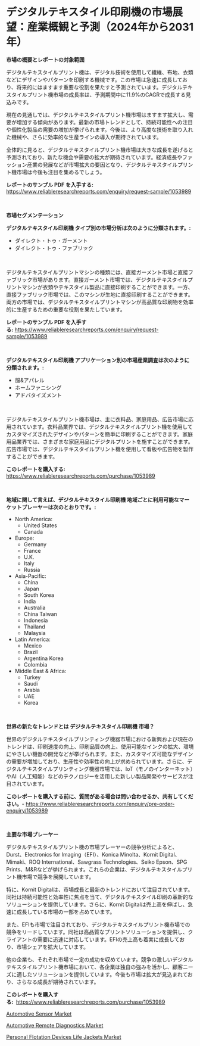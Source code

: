 <p><h1>デジタルテキスタイル印刷機の市場展望：産業概観と予測（2024年から2031年）</h1></p><p><strong>市場の概要とレポートの対象範囲</strong></p>
<p><p>デジタルテキスタイルプリント機は、デジタル技術を使用して繊維、布地、衣類などにデザインやパターンを印刷する機械です。この市場は急速に成長しており、将来的にはますます重要な役割を果たすと予測されています。デジタルテキスタイルプリント機市場の成長率は、予測期間中に11.9%のCAGRで成長する見込みです。</p><p>現在の見通しでは、デジタルテキスタイルプリント機市場はますます拡大し、需要が増加する傾向があります。最新の市場トレンドとして、持続可能性への注目や個性化製品の需要の増加が挙げられます。今後は、より高度な技術を取り入れた機械や、さらに効率的な生産ラインの導入が期待されています。</p><p>全体的に見ると、デジタルテキスタイルプリント機市場は大きな成長を遂げると予測されており、新たな機会や需要の拡大が期待されています。経済成長やファッション産業の発展などが市場拡大の要因となり、デジタルテキスタイルプリント機市場は今後も注目を集めるでしょう。</p></p>
<p><strong>レポートのサンプル PDF を入手する:</strong> <a href="https://www.reliableresearchreports.com/enquiry/request-sample/1053989">https://www.reliableresearchreports.com/enquiry/request-sample/1053989</a></p>
<p>&nbsp;</p>
<p><strong>市場セグメンテーション</strong></p>
<p><strong>デジタルテキスタイル印刷機 タイプ別の市場分析は次のように分類されます。:</strong></p>
<p><ul><li>ダイレクト・トゥ・ガーメント</li><li>ダイレクト・トゥ・ファブリック</li></ul></p>
<p>&nbsp;</p>
<p><p>デジタルテキスタイルプリントマシンの種類には、直接ガーメント市場と直接ファブリック市場があります。直接ガーメント市場では、デジタルテキスタイルプリントマシンが衣類やテキスタイル製品に直接印刷することができます。一方、直接ファブリック市場では、このマシンが生地に直接印刷することができます。両方の市場では、デジタルテキスタイルプリントマシンが高品質な印刷物を効率的に生産するための重要な役割を果たしています。</p></p>
<p><strong>レポートのサンプル PDF を入手する:</strong>&nbsp;<a href="https://www.reliableresearchreports.com/enquiry/request-sample/1053989">https://www.reliableresearchreports.com/enquiry/request-sample/1053989</a></p>
<p>&nbsp;</p>
<p><strong> デジタルテキスタイル印刷機 アプリケーション別の市場産業調査は次のように分類されます。:</strong></p>
<p><ul><li>服&アパレル</li><li>ホームファニシング</li><li>アドバタイズメント</li></ul></p>
<p>&nbsp;</p>
<p><p>デジタルテキスタイルプリント機市場は、主に衣料品、家庭用品、広告市場に応用されています。衣料品業界では、デジタルテキスタイルプリント機を使用してカスタマイズされたデザインやパターンを簡単に印刷することができます。家庭用品業界では、さまざまな家庭用品にデジタルプリントを施すことができます。広告市場では、デジタルテキスタイルプリント機を使用して看板や広告物を製作することができます。</p></p>
<p><strong>このレポートを購入する:</strong>&nbsp; <a href="https://www.reliableresearchreports.com/purchase/1053989">https://www.reliableresearchreports.com/purchase/1053989</a></p>
<p>&nbsp;</p>
<p><strong>地域に関して言えば、デジタルテキスタイル印刷機 地域ごとに利用可能なマーケットプレーヤーは次のとおりです。:</strong></p>
<p><ul>
    <li>
        North America:
        <ul>
            <li>United States</li>
            <li>Canada</li>
        </ul>
    </li>
    <li>
        Europe:
        <ul>
            <li>Germany</li>
            <li>France</li>
            <li>U.K.</li>
            <li>Italy</li>
            <li>Russia</li>
        </ul>
    </li>
    <li>
        Asia-Pacific:
        <ul>
            <li>China</li>
            <li>Japan</li>
            <li>South Korea</li>
            <li>India</li>
            <li>Australia</li>
            <li>China Taiwan</li>
            <li>Indonesia</li>
            <li>Thailand</li>
            <li>Malaysia</li>
        </ul>
    </li>
    <li>
        Latin America:
        <ul>
            <li>Mexico</li>
            <li>Brazil</li>
            <li>Argentina Korea</li>
            <li>Colombia</li>
        </ul>
    </li>
    <li>
        Middle East & Africa:
        <ul>
            <li>Turkey</li>
            <li>Saudi</li>
            <li>Arabia</li>
            <li>UAE</li>
            <li>Korea</li>
        </ul>
    </li>
    </ul></p>
<p>&nbsp;</p>
<p><strong>世界の新たなトレンドとは デジタルテキスタイル印刷機 市場？</strong></p>
<p><p>世界のデジタルテキスタイルプリンティング機器市場における新興および現在のトレンドは、印刷速度の向上、印刷品質の向上、使用可能なインクの拡大、環境にやさしい機器の開発などが挙げられます。また、カスタマイズ可能なデザインの需要が増加しており、生産性や効率性の向上が求められています。さらに、デジタルテキスタイルプリンティング機器市場では、IoT（モノのインターネット）やAI（人工知能）などのテクノロジーを活用した新しい製品開発やサービスが注目されています。</p></p>
<p><strong>このレポートを購入する前に、質問がある場合は問い合わせるか、共有してください。</strong>- <a href="https://www.reliableresearchreports.com/enquiry/pre-order-enquiry/1053989">https://www.reliableresearchreports.com/enquiry/pre-order-enquiry/1053989</a></p>
<p>&nbsp;</p>
<p><strong>主要な市場プレーヤー</strong></p>
<p><p>デジタルテキスタイルプリント機の市場プレーヤーの競争分析によると、Durst、Electronics for Imaging（EFI）、Konica Minolta、Kornit Digital、Mimaki、ROQ International、Sawgrass Technologies、Seiko Epson、SPG Prints、M&Rなどが挙げられます。これらの企業は、デジタルテキスタイルプリント機市場で競争を展開しています。</p><p>特に、Kornit Digitalは、市場成長と最新のトレンドにおいて注目されています。同社は持続可能性と効率性に焦点を当て、デジタルテキスタイル印刷の革新的なソリューションを提供しています。さらに、Kornit Digitalは売上高を伸ばし、急速に成長している市場の一部を占めています。</p><p>また、EFIも市場で注目されており、デジタルテキスタイルプリント機市場での競争をリードしています。同社は高品質なプリントソリューションを提供し、クライアントの需要に迅速に対応しています。EFIの売上高も着実に成長しており、市場シェアを拡大しています。</p><p>他の企業も、それぞれ市場で一定の成功を収めています。競争の激しいデジタルテキスタイルプリント機市場において、各企業は独自の強みを活かし、顧客ニーズに適したソリューションを提供しています。今後も市場は拡大が見込まれており、さらなる成長が期待されています。</p></p>
<p><strong>このレポートを購入する:</strong>&nbsp;&nbsp;<a href="https://www.reliableresearchreports.com/purchase/1053989">https://www.reliableresearchreports.com/purchase/1053989</a></p>
<p><p><a href="https://sore-arch-6db.notion.site/Automotive-Sensor-Market-Research-Report-Reveals-The-Latest-Trends-And-Opportunities-of-this-Market--db0a669429eb46c58d5e837ee626a78f">Automotive Sensor Market</a></p><p><a href="https://funky-papaya-cf4.notion.site/Automotive-Remote-Diagnostics-Market-Size-Reflecting-a-Forecast-Till-2031-Market-By-Type-By-Applic-8ffb751f594e45538871b38c8463350f">Automotive Remote Diagnostics Market</a></p><p><a href="https://github.com/Airanohannonzb68e5pb53oc1/Market-Research-Report-List-1/blob/main/personal-flotation-devices-life-jackets-market.md">Personal Flotation Devices Life Jackets Market</a></p></p>